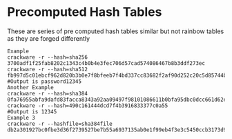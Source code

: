 # Precomputed Hash Tables
These are series of pre computed hash tables similar but not rainbow tables as they are forged differently
```
Example
crackware -r --hash=sha256 3700adf1f25fab8202c1343c4b0b4e3fec706d57cad574086467b8b3ddf273ec
crackware -r --hash=sha512 fb997d5c01ebcf962d820b3b0e7f8bfeeb7f4bd337cc83682f2af90d252c20c5d85744b7c6bb94f48139f690a61e4ad317d6107e4310efc016d9287266b5172b
#Output is password12345
Another Example
crackware -r --hash=sha384 0fa76955abfa9dafd83facca8343a92aa09497f98101086611b0bfa95dbc0dcc661d62e9568a5a032ba81960f3e55d4a
crackware -r --hash=490c161444dcd7f4b3916833377c0a55
#Output is 12345
Example 3
crackware -r --hashfile=sha384file db2a301927bc0fbe3d36f2739527be7b55a6937135ab0e1f99eb4f3e3c5450ccb3173d9322a077f3b091408e436596bd
```
